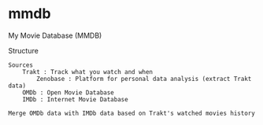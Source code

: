 # mmdb
My Movie Database (MMDB)

Structure

	Sources
		Trakt : Track what you watch and when
			Zenobase : Platform for personal data analysis (extract Trakt data)
		OMDb : Open Movie Database
		IMDb : Internet Movie Database

	Merge OMDb data with IMDb data based on Trakt's watched movies history
